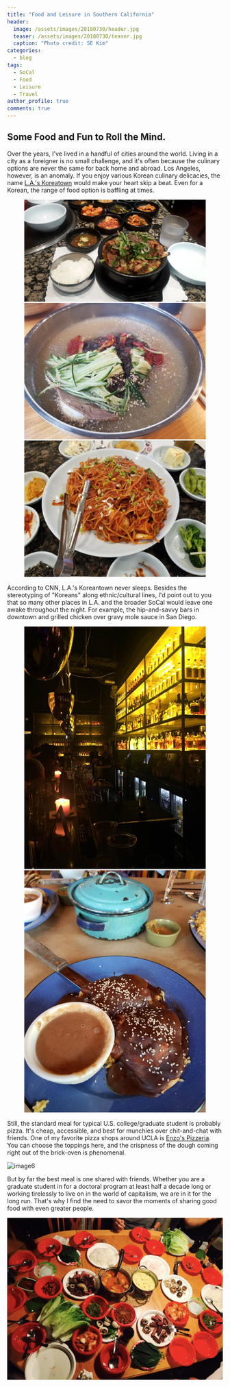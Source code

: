 ```yaml
---
title: "Food and Leisure in Southern California"
header:
  image: /assets/images/20180730/header.jpg
  teaser: /assets/images/20180730/teaser.jpg
  caption: "Photo credit: SE Kim"
categories:
  - blog
tags:
  - SoCal
  - Food
  - Leisure
  - Travel
author_profile: true
comments: true
---
```



## Some Food and Fun to Roll the Mind.
Over the years, I've lived in a handful of cities around the world. Living in a city as a foreigner is no small challenge, and it's often because the culinary options are never the same for back home and abroad. Los Angeles, however, is an anomaly. If you enjoy various Korean culinary delicacies, the name [L.A.'s Koreatown](https://www.cnn.com/travel/article/koreatown-los-angeles/index.html) would make your heart skip a beat. Even for a Korean, the range of food option is baffling at times.

<figure class="third">
    <a href="/assets/images/20180730/1.jpg"><img src="/assets/images/20180730/1.jpg"></a>
    <a href="/assets/images/20180730/3.jpg"><img src="/assets/images/20180730/3.jpg"></a>
    <a href="/assets/images/20180730/4.jpg"><img src="/assets/images/20180730/4.jpg"></a>
</figure>

According to CNN, L.A.'s Koreantown never sleeps. Besides the stereotyping of "Koreans" along ethnic/cultural lines, I'd point out to you that so many other places in L.A. and the broader SoCal would leave one awake throughout the night. For example, the hip-and-savvy bars in downtown and grilled chicken over gravy mole sauce in San Diego.

<figure class="half">
    <a href="/assets/images/20180730/2.jpg"><img src="/assets/images/20180730/2.jpg"></a>
    <a href="/assets/images/20180730/5.jpg"><img src="/assets/images/20180730/5.jpg"></a>
</figure>

Still, the standard meal for typical U.S. college/graduate student is probably pizza. It's cheap, accessible, and best for munchies over chit-and-chat with friends. One of my favorite pizza shops around UCLA is [Enzo's Pizzeria](http://www.enzospizzeria.com/). You can choose the toppings here, and the crispness of the dough coming right out of the brick-oven is phenomenal.

![image6](/assets/images/20180730/6.jpg)

But by far the best meal is one shared with friends. Whether you are a graduate student in for a doctoral program at least half a decade long or working tirelessly to live on in the world of capitalism, we are in it for the long run. That's why I find the need to savor the moments of sharing good food with even greater people.

![image7](/assets/images/20180730/7.jpg)

